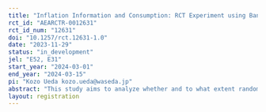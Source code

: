 ```yaml
---
title: "Inflation Information and Consumption: RCT Experiment using Bank Account Transaction Data"
rct_id: "AEARCTR-0012631"
rct_id_num: "12631"
doi: "10.1257/rct.12631-1.0"
date: "2023-11-29"
status: "in_development"
jel: "E52, E31"
start_year: "2024-03-01"
end_year: "2024-03-15"
pi: "Kozo Ueda kozo.ueda@waseda.jp"
abstract: "This study aims to analyze whether and to what extent randomized information provision on inflation affects individuals' behaviors. "
layout: registration
---
```


